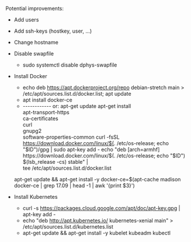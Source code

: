 Potential improvements:


* Add users

* Add ssh-keys (hostkey, user, ...)

* Change hostname

* Disable swapfile 
    * sudo systemctl disable dphys-swapfile

* Install Docker
     * echo deb https://apt.dockerproject.org/repo debian-stretch main > /etc/apt/sources.list.d/docker.list; apt update
     * apt install docker-ce 
     * ------------ or:
     apt-get update
     apt-get install \
          apt-transport-https \
          ca-certificates \
          curl \
          gnupg2 \
          software-properties-common
     curl -fsSL https://download.docker.com/linux/$(. /etc/os-release; echo "$ID")/gpg | sudo apt-key add -
     echo "deb [arch=armhf] https://download.docker.com/linux/$(. /etc/os-release; echo "$ID") \
        $(lsb_release -cs) stable" | \
        tee /etc/apt/sources.list.d/docker.list

     apt-get update && apt-get install -y docker-ce=$(apt-cache madison docker-ce | grep 17.09 | head -1 | awk '{print $3}')
     
* Install Kubernetes
    * curl -s https://packages.cloud.google.com/apt/doc/apt-key.gpg | apt-key add -
    * echo "deb http://apt.kubernetes.io/ kubernetes-xenial main" > /etc/apt/sources.list.d/kubernetes.list
    * apt-get update && apt-get install -y kubelet kubeadm kubectl
    
    
    
                       